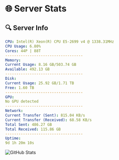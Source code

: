# 🌐 Server Stats
## 🔍 Server Info
```yaml
CPU: Intel(R) Xeon(R) CPU E5-2699 v4 @ 1338.31MHz
CPU Usage: 6.80%
Cores: 44P | 88T
-----------------------------------
Memory:
Current Usage: 8.16 GB/503.74 GB
Available: 492.13 GB
-----------------------------------
Disk:
Current Usage: 25.92 GB/1.71 TB
Free: 1.60 TB
-----------------------------------
GPU:
No GPU detected
-----------------------------------
Network:
Current Transfer (Sent): 815.04 KB/s
Current Transfer (Received): 68.58 KB/s
Total Sent: 486.27 GB
Total Received: 115.86 GB
-----------------------------------
Uptime:
9d 1h 20m 10s
```
![GitHub Stats](https://img.shields.io/badge/Updated-2025-04-28_18:28:58-blue)